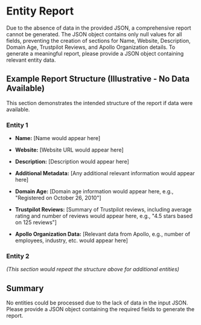 # Entity Report

Due to the absence of data in the provided JSON, a comprehensive report cannot be generated. The JSON object contains only null values for all fields, preventing the creation of sections for Name, Website, Description, Domain Age, Trustpilot Reviews, and Apollo Organization details.  To generate a meaningful report, please provide a JSON object containing relevant entity data.


## Example Report Structure (Illustrative - No Data Available)

This section demonstrates the intended structure of the report if data were available.

### Entity 1

* **Name:**  [Name would appear here]
* **Website:** [Website URL would appear here]
* **Description:** [Description would appear here]
* **Additional Metadata:** [Any additional relevant information would appear here]

* **Domain Age:** [Domain age information would appear here, e.g., "Registered on October 26, 2010"]
* **Trustpilot Reviews:** [Summary of Trustpilot reviews, including average rating and number of reviews would appear here, e.g., "4.5 stars based on 125 reviews"]
* **Apollo Organization Data:** [Relevant data from Apollo, e.g., number of employees, industry, etc. would appear here]


### Entity 2

*(This section would repeat the structure above for additional entities)*


## Summary

No entities could be processed due to the lack of data in the input JSON.  Please provide a JSON object containing the required fields to generate the report.